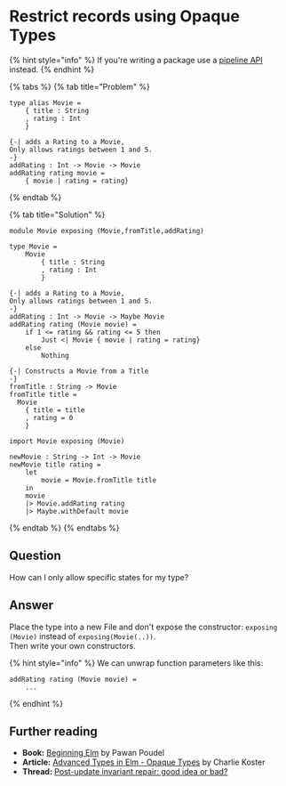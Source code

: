 # Restrict records using Opaque Types

{% hint style="info" %}
If you're writing a package use a [pipeline API](../designing-a-api/create-upwards-compatible-apis.md) instead.
{% endhint %}

{% tabs %}
{% tab title="Problem" %}
```text
type alias Movie = 
    { title : String
    , rating : Int
    }

{-| adds a Rating to a Movie,
Only allows ratings between 1 and 5.
-}     
addRating : Int -> Movie -> Movie
addRating rating movie =
    { movie | rating = rating}
```
{% endtab %}

{% tab title="Solution" %}
```text
module Movie exposing (Movie,fromTitle,addRating)

type Movie =
    Movie 
        { title : String
        , rating : Int
        }

{-| adds a Rating to a Movie,
Only allows ratings between 1 and 5.
-}     
addRating : Int -> Movie -> Maybe Movie
addRating rating (Movie movie) =
    if 1 <= rating && rating <= 5 then 
        Just <| Movie { movie | rating = rating}
    else
        Nothing

{-| Constructs a Movie from a Title
-}
fromTitle : String -> Movie
fromTitle title =
  Movie
    { title = title
    , rating = 0
    }
```

```
import Movie exposing (Movie)

newMovie : String -> Int -> Movie
newMovie title rating =
    let
        movie = Movie.fromTitle title
    in
    movie
    |> Movie.addRating rating
    |> Maybe.withDefault movie
```
{% endtab %}
{% endtabs %}

## Question

How can I only allow specific states for my type?

## Answer

Place the type into a new File and don't expose the constructor: `exposing (Movie)` instead of `exposing(Movie(..))`.  
Then write your own constructors.

{% hint style="info" %}
We can unwrap function parameters like this:

```text
addRating rating (Movie movie) =
    ...
```
{% endhint %}

## Further reading

* **Book:** [Beginning Elm](https://elmprogramming.com/commands.html#opaque-type) by Pawan Poudel
* **Article:** [Advanced Types in Elm - Opaque Types](https://medium.com/@ckoster22/advanced-types-in-elm-opaque-types-ec5ec3b84ed2) by Charlie Koster
* **Thread:** [Post-update invariant repair: good idea or bad?](https://discourse.elm-lang.org/t/post-update-invariant-repair-good-idea-or-bad/3715/2)

